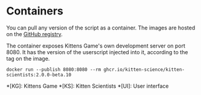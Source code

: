 # Containers

You can pull any version of the script as a container. The images are hosted on the [GitHub registry](https://github.com/kitten-science/kitten-scientists/pkgs/container/kitten-scientists).

The container exposes Kittens Game's own development server on port 8080. It has the version of the userscript injected into it, according to the tag on the image.

```shell
docker run --publish 8080:8080 --rm ghcr.io/kitten-science/kitten-scientists:2.0.0-beta.10
```

*[KG]: Kittens Game
*[KS]: Kitten Scientists
*[UI]: User interface
